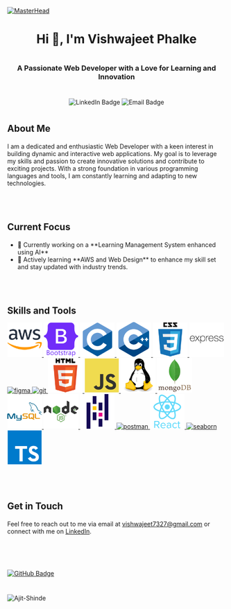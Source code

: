 [![MasterHead](https://t3.ftcdn.net/jpg/02/96/61/94/360_F_296619471_iEGweTy9VsokHtbCJsVmyez0d2rocmmA.jpg)](https://rishavchanda.io)

<h1 align="center" style="margin: 40px 0;">Hi 👋, I'm Vishwajeet Phalke</h1>
<h3 align="center" style="margin-bottom: 40px;">A Passionate Web Developer with a Love for Learning and Innovation</h3>

<p align="center" style="margin-bottom: 40px;">
  <img src="https://img.shields.io/badge/LinkedIn-vishwajeet--phalke--bb1276253-blue?logo=linkedin&style=flat-square" alt="LinkedIn Badge" />
  <img src="https://img.shields.io/badge/Email-vishwajeet7327@gmail.com-c14438?logo=gmail&style=flat-square" alt="Email Badge" />
</p>

<h2 align="left" style="margin: 40px 0 20px;">About Me</h2>
<p align="left" style="margin-bottom: 80px;">
  I am a dedicated and enthusiastic Web Developer with a keen interest in building dynamic and interactive web applications. My goal is to leverage my skills and passion to create innovative solutions and contribute to exciting projects. With a strong foundation in various programming languages and tools, I am constantly learning and adapting to new technologies.
</p>

<h2 align="left" style="margin: 40px 0 20px;">Current Focus</h2>
<ul style="margin-bottom: 80px;">
  <li>🔭 Currently working on a **Learning Management System enhanced using AI**</li>
  <li>🌱 Actively learning **AWS and Web Design** to enhance my skill set and stay updated with industry trends.</li>
</ul>

<h2 align="left" style="margin: 40px 0 0px;">Skills and Tools</h2>
<p align="left" style="margin-bottom: 80px;">
  <a href="https://aws.amazon.com" target="_blank" rel="noreferrer"> 
    <img src="https://raw.githubusercontent.com/devicons/devicon/master/icons/amazonwebservices/amazonwebservices-original-wordmark.svg" alt="aws" width="80" height="80"/> 
  </a> 
  <a href="https://getbootstrap.com" target="_blank" rel="noreferrer"> 
    <img src="https://raw.githubusercontent.com/devicons/devicon/master/icons/bootstrap/bootstrap-plain-wordmark.svg" alt="bootstrap" width="80" height="80"/> 
  </a> 
  <a href="https://www.cprogramming.com/" target="_blank" rel="noreferrer"> 
    <img src="https://raw.githubusercontent.com/devicons/devicon/master/icons/c/c-original.svg" alt="c" width="80" height="80"/> 
  </a> 
  <a href="https://www.w3schools.com/cpp/" target="_blank" rel="noreferrer"> 
    <img src="https://raw.githubusercontent.com/devicons/devicon/master/icons/cplusplus/cplusplus-original.svg" alt="cplusplus" width="80" height="80"/> 
  </a> 
  <a href="https://www.w3schools.com/css/" target="_blank" rel="noreferrer"> 
    <img src="https://raw.githubusercontent.com/devicons/devicon/master/icons/css3/css3-original-wordmark.svg" alt="css3" width="80" height="80"/> 
  </a> 
  <a href="https://expressjs.com" target="_blank" rel="noreferrer"> 
    <img src="https://raw.githubusercontent.com/devicons/devicon/master/icons/express/express-original-wordmark.svg" alt="express" width="80" height="80"/> 
  </a> 
  <a href="https://www.figma.com/" target="_blank" rel="noreferrer"> 
    <img src="https://www.vectorlogo.zone/logos/figma/figma-icon.svg" alt="figma" width="80" height="80"/> 
  </a> 
  <a href="https://git-scm.com/" target="_blank" rel="noreferrer"> 
    <img src="https://www.vectorlogo.zone/logos/git-scm/git-scm-icon.svg" alt="git" width="80" height="80"/> 
  </a> 
  <a href="https://www.w3.org/html/" target="_blank" rel="noreferrer"> 
    <img src="https://raw.githubusercontent.com/devicons/devicon/master/icons/html5/html5-original-wordmark.svg" alt="html5" width="80" height="80"/> 
  </a> 
  <a href="https://developer.mozilla.org/en-US/docs/Web/JavaScript" target="_blank" rel="noreferrer"> 
    <img src="https://raw.githubusercontent.com/devicons/devicon/master/icons/javascript/javascript-original.svg" alt="javascript" width="80" height="80"/> 
  </a> 
  <a href="https://www.linux.org/" target="_blank" rel="noreferrer"> 
    <img src="https://raw.githubusercontent.com/devicons/devicon/master/icons/linux/linux-original.svg" alt="linux" width="80" height="80"/> 
  </a> 
  <a href="https://www.mongodb.com/" target="_blank" rel="noreferrer"> 
    <img src="https://raw.githubusercontent.com/devicons/devicon/master/icons/mongodb/mongodb-original-wordmark.svg" alt="mongodb" width="80" height="80"/> 
  </a> 
  <a href="https://www.mysql.com/" target="_blank" rel="noreferrer"> 
    <img src="https://raw.githubusercontent.com/devicons/devicon/master/icons/mysql/mysql-original-wordmark.svg" alt="mysql" width="80" height="80"/> 
  </a> 
  <a href="https://nodejs.org" target="_blank" rel="noreferrer"> 
    <img src="https://raw.githubusercontent.com/devicons/devicon/master/icons/nodejs/nodejs-original-wordmark.svg" alt="nodejs" width="80" height="80"/> 
  </a> 
  <a href="https://pandas.pydata.org/" target="_blank" rel="noreferrer"> 
    <img src="https://raw.githubusercontent.com/devicons/devicon/2ae2a900d2f041da66e950e4d48052658d850630/icons/pandas/pandas-original.svg" alt="pandas" width="80" height="80"/> 
  </a> 
  <a href="https://postman.com" target="_blank" rel="noreferrer"> 
    <img src="https://www.vectorlogo.zone/logos/getpostman/getpostman-icon.svg" alt="postman" width="80" height="80"/> 
  </a> 
  <a href="https://reactjs.org/" target="_blank" rel="noreferrer"> 
    <img src="https://raw.githubusercontent.com/devicons/devicon/master/icons/react/react-original-wordmark.svg" alt="react" width="80" height="80"/> 
  </a> 
  <a href="https://seaborn.pydata.org/" target="_blank" rel="noreferrer"> 
    <img src="https://seaborn.pydata.org/_images/logo-mark-lightbg.svg" alt="seaborn" width="80" height="80"/> 
  </a> 
  <a href="https://www.typescriptlang.org/" target="_blank" rel="noreferrer"> 
    <img src="https://raw.githubusercontent.com/devicons/devicon/master/icons/typescript/typescript-original.svg" alt="typescript" width="80" height="80"/> 
  </a> 
</p>

<h2 align="left" style="margin: 40px 0 20px;">Get in Touch</h2>
<p align="left" style="margin-bottom: 80px;">
  Feel free to reach out to me via email at <a href="mailto:vishwajeet7327@gmail.com">vishwajeet7327@gmail.com</a> or connect with me on <a href="https://linkedin.com/in/vishwajeet-phalke-bb1276253" target="_blank" rel="noreferrer">LinkedIn</a>.
</p>

<p align="left" style="margin-bottom: 40px;">
  <a href="https://github.com/vishwajeetphalke" target="_blank" rel="noreferrer">
    <img src="https://img.shields.io/badge/GitHub-vishwajeetphalke-black?logo=github&style=flat-square" alt="GitHub Badge" />
  </a>
</p>

<p><img align="left" src="https://github-readme-stats.vercel.app/api/top-langs?username=VishwajeetPhalke&show_icons=true&locale=en&layout=compact" alt="Ajit-Shinde" /></p>
